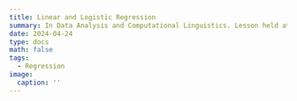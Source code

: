 ```yaml
---
title: Linear and Logistic Regression
summary: In Data Analysis and Computational Linguistics. Lesson held at the Department of Interpreting and Translation, University of Bologna.
date: 2024-04-24
type: docs
math: false
tags:
  - Regression
image:
  caption: ''
---
```

